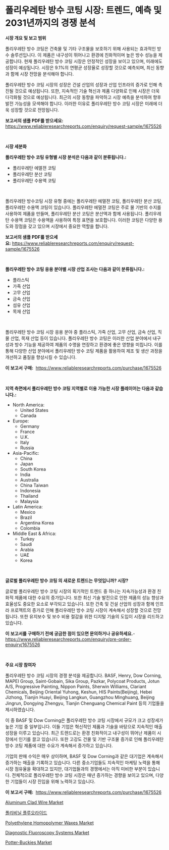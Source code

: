 <p><h1>폴리우레탄 방수 코팅 시장: 트렌드, 예측 및 2031년까지의 경쟁 분석</h1></p><p><strong>시장 개요 및 보고 범위</strong></p>
<p><p>폴리우레탄 방수 코팅은 건축물 및 기타 구조물을 보호하기 위해 사용되는 효과적인 방수 솔루션입니다. 이 제품은 내구성이 뛰어나고 환경에 친화적이며 높은 방수 성능을 제공합니다. 현재 폴리우레탄 방수 코팅 시장은 안정적인 성장을 보이고 있으며, 미래에도 성장이 예상됩니다. 시장은 9.1%의 연평균 성장율로 성장할 것으로 예측되며, 최신 동향과 함께 시장 전망을 분석해야 합니다.</p><p>폴리우레탄 방수 코팅 시장의 성장은 건설 산업의 성장과 산업 인프라의 증가로 인해 촉진될 것으로 예상됩니다. 또한, 지속적인 기술 혁신과 제품 다양화로 인해 시장은 더욱 다각화될 것으로 예상됩니다. 최근의 시장 동향을 파악하고 시장 예측을 분석하여 향후 발전 가능성을 모색해야 합니다. 이러한 이유로 폴리우레탄 방수 코팅 시장은 미래에 더욱 성장할 것으로 전망됩니다.</p></p>
<p><strong>보고서의 샘플 PDF를 받으세요:</strong> <a href="https://www.reliableresearchreports.com/enquiry/request-sample/1675526">https://www.reliableresearchreports.com/enquiry/request-sample/1675526</a></p>
<p>&nbsp;</p>
<p><strong>시장 세분화</strong></p>
<p><strong>폴리우레탄 방수 코팅 유형별 시장 분석은 다음과 같이 분류됩니다.:</strong></p>
<p><ul><li>폴리우레탄 에멀젼 코팅</li><li>폴리우레탄 분산 코팅</li><li>폴리우레탄 수용액 코팅</li></ul></p>
<p>&nbsp;</p>
<p><p>폴리우레탄 방수코팅 시장 유형 중에는 폴리우레탄 에멀젼 코팅, 폴리우레탄 분산 코팅, 폴리우레탄 수용액 코팅이 있습니다. 폴리우레탄 에멀젼 코팅은 주로 물 기반의 수지를 사용하여 제품을 만들며, 폴리우레탄 분산 코팅은 분산액과 함께 사용됩니다. 폴리우레탄 수용액 코팅은 수용액을 사용하여 특정 표면을 보호합니다. 이러한 코팅은 다양한 용도와 장점을 갖고 있으며 시장에서 중요한 역할을 합니다.</p></p>
<p><strong>보고서의 샘플 PDF를 받으세요:</strong>&nbsp;<a href="https://www.reliableresearchreports.com/enquiry/request-sample/1675526">https://www.reliableresearchreports.com/enquiry/request-sample/1675526</a></p>
<p>&nbsp;</p>
<p><strong> 폴리우레탄 방수 코팅 응용 분야별 시장 산업 조사는 다음과 같이 분류됩니다.:</strong></p>
<p><ul><li>플라스틱</li><li>가죽 산업</li><li>고무 산업</li><li>금속 산업</li><li>섬유 산업</li><li>목재 산업</li></ul></p>
<p>&nbsp;</p>
<p><p>폴리우레탄 방수 코팅 시장 응용 분야 중 플라스틱, 가죽 산업, 고무 산업, 금속 산업, 직물 산업, 목재 산업 등이 있습니다. 폴리우레탄 방수 코팅은 이러한 산업 분야에서 내구성과 방수 기능을 제공하여 제품의 수명을 연장하고 환경에 좋은 영향을 미칩니다. 이를 통해 다양한 산업 분야에서 폴리우레탄 방수 코팅 제품을 활용하여 제조 및 생산 과정을 개선하고 품질을 향상시킬 수 있습니다.</p></p>
<p><strong>이 보고서 구매:</strong>&nbsp; <a href="https://www.reliableresearchreports.com/purchase/1675526">https://www.reliableresearchreports.com/purchase/1675526</a></p>
<p>&nbsp;</p>
<p><strong>지역 측면에서 폴리우레탄 방수 코팅 지역별로 이용 가능한 시장 플레이어는 다음과 같습니다.:</strong></p>
<p><ul>
    <li>
        North America:
        <ul>
            <li>United States</li>
            <li>Canada</li>
        </ul>
    </li>
    <li>
        Europe:
        <ul>
            <li>Germany</li>
            <li>France</li>
            <li>U.K.</li>
            <li>Italy</li>
            <li>Russia</li>
        </ul>
    </li>
    <li>
        Asia-Pacific:
        <ul>
            <li>China</li>
            <li>Japan</li>
            <li>South Korea</li>
            <li>India</li>
            <li>Australia</li>
            <li>China Taiwan</li>
            <li>Indonesia</li>
            <li>Thailand</li>
            <li>Malaysia</li>
        </ul>
    </li>
    <li>
        Latin America:
        <ul>
            <li>Mexico</li>
            <li>Brazil</li>
            <li>Argentina Korea</li>
            <li>Colombia</li>
        </ul>
    </li>
    <li>
        Middle East & Africa:
        <ul>
            <li>Turkey</li>
            <li>Saudi</li>
            <li>Arabia</li>
            <li>UAE</li>
            <li>Korea</li>
        </ul>
    </li>
    </ul></p>
<p>&nbsp;</p>
<p><strong>글로벌 폴리우레탄 방수 코팅 의 새로운 트렌드는 무엇입니까? 시장?</strong></p>
<p><p>글로벌 폴리우레탄 방수 코팅 시장의 획기적인 트렌드 중 하나는 지속가능성과 환경 친화적 제품에 대한 수요의 증가입니다. 또한 최신 기술 발전으로 인한 제품의 성능 향상과 효율성도 중요한 요소로 부각되고 있습니다. 또한 건축 및 건설 산업의 성장과 함께 인프라 프로젝트의 증가로 인해 폴리우레탄 방수 코팅 시장이 계속해서 성장할 것으로 전망됩니다. 또한 유지보수 및 보수 비용 절감을 위한 디지털 기술의 도입이 시장을 리드하고 있습니다.</p></p>
<p><strong>이 보고서를 구매하기 전에 궁금한 점이 있으면 문의하거나 공유하세요.</strong>- <a href="https://www.reliableresearchreports.com/enquiry/pre-order-enquiry/1675526">https://www.reliableresearchreports.com/enquiry/pre-order-enquiry/1675526</a></p>
<p>&nbsp;</p>
<p><strong>주요 시장 참여자</strong></p>
<p><p>폴리우레탄 방수 코팅 시장의 경쟁 분석을 제공합니다. BASF, Henry, Dow Corning, MAPEI Group, Saint-Gobain, Sika Group, Pazkar, Polycoat Products, Jotun A/S, Progressive Painting, Nippon Paints, Sherwin Williams, Clariant Chemicals, Beijing Oriental Yuhong, Keshun, HIS Paints(Beijing), Hebei Jizhong, Tianjin Huayi, Beijing Langkun, Guangzhou Minghuang, Beijing Jingrun, Dongying Zhengyu, Tianjin Chenguang Chemical Paint 등의 기업들을 제시하였습니다. </p><p>이 중 BASF 및 Dow Corning은 폴리우레탄 방수 코팅 시장에서 규모가 크고 성장세가 높은 기업 중 일부입니다. 이들 기업은 혁신적인 제품과 기술을 바탕으로 지속적인 매출 성장을 이루고 있습니다. 최근 트렌드로는 환경 친화적이고 내구성이 뛰어난 제품이 시장에서 인기를 끌고 있습니다. 또한 고강도 건물 및 기반 구조물 증가로 인해 폴리우레탄 방수 코팅 제품에 대한 수요가 계속해서 증가하고 있습니다.</p><p>기업의 판매 수익은 매우 상이하며, BASF 및 Dow Corning과 같은 대기업은 계속해서 증가하는 매출을 기록하고 있습니다. 다른 중소기업들도 지속적인 마케팅 노력을 통해 시장 점유율을 확대하고 있지만, 대기업들과의 경쟁에서는 아직 미비한 부분이 있습니다. 전체적으로 폴리우레탄 방수 코팅 시장은 매년 증가하는 경향을 보이고 있으며, 다양한 기업들이 시장 진입을 위해 노력하고 있습니다.</p></p>
<p><strong>이 보고서 구매:</strong>&nbsp;&nbsp;<a href="https://www.reliableresearchreports.com/purchase/1675526">https://www.reliableresearchreports.com/purchase/1675526</a></p>
<p><p><a href="https://github.com/mauripalmi/Market-Research-Report-List-2/blob/main/aluminum-clad-wire-market.md">Aluminum Clad Wire Market</a></p><p><a href="https://github.com/vs019sa3m8x/Market-Research-Report-List-1/blob/main/8631206191789.md">폴리비닐 플루오라이드</a></p><p><a href="https://meowing-canidae-761.notion.site/Polyethylene-Homopolymer-Waxes-Market-Size-Global-Industry-Overview-Market-Segmentation-and-Foreca-33b1e0a8bd384c5d9d1b865e262cbf70">Polyethylene Homopolymer Waxes Market</a></p><p><a href="https://view.publitas.com/reportprime-1/global-diagnostic-fluoroscopy-systems-market-size-and-market-trends-insights-and-projections-from-2024-to-2031/">Diagnostic Fluoroscopy Systems Market</a></p><p><a href="https://view.publitas.com/reportprime-1/potter-buckies-market-size-market-share-and-global-market-analysis-report-2024-2031/">Potter-Buckies Market</a></p></p>
